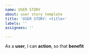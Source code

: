 ```yaml
---
name: USER STORY
about: user story template
title: 'USER STORY: <title>'
labels: ''
assignees: ''

---
```


As a **user**, I can **action**, so that **benefit**
